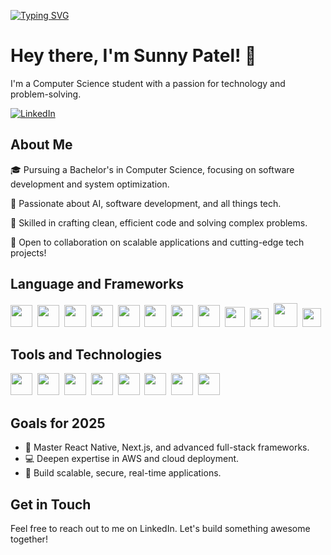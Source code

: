 [![Typing SVG](https://readme-typing-svg.herokuapp.com?font=Fira+Code&pause=1000&color=656BF7&random=false&width=435&lines=Ingenieur+Sunny;Bachelor's+in+Computer+Science;Full+Stack+Developer;Software+Engineer;DevOps+Enthusiast;Team+Leader)](https://git.io/typing-svg)

# Hey there, I'm Sunny Patel! 🤙

I'm a Computer Science student with a passion for technology and problem-solving.

[![LinkedIn](https://img.shields.io/badge/LinkedIn-%230077B5.svg?&style=flat-square&logo=linkedin&logoColor=white)](https://www.linkedin.com/in/sunnypatel-dev/)&nbsp;

## About Me

🎓 Pursuing a Bachelor's in Computer Science, focusing on software development and system optimization.

🌱 Passionate about AI, software development, and all things tech.

🔧 Skilled in crafting clean, efficient code and solving complex problems.

🔗 Open to collaboration on scalable applications and cutting-edge tech projects!

## Language and Frameworks

<!-- [<img src="https://upload.wikimedia.org/wikipedia/en/3/30/Java_programming_language_logo.svg" height="35">](https://www.java.com/) -->
<!-- [<img src="https://upload.wikimedia.org/wikipedia/commons/4/4c/Typescript_logo_2020.svg" height="35">](https://www.typescriptlang.org/) -->

[<img src="https://upload.wikimedia.org/wikipedia/commons/1/19/C_Logo.png" height="35">](https://github.com/sunnypatel-dev)&nbsp;
[<img src="https://upload.wikimedia.org/wikipedia/commons/c/c3/Python-logo-notext.svg" height="35">](https://www.python.org/)&nbsp;
[<img src="https://upload.wikimedia.org/wikipedia/commons/9/99/Unofficial_JavaScript_logo_2.svg" height="35">](https://developer.mozilla.org/en-US/docs/Web/JavaScript)&nbsp;
[<img src="https://cdn.iconscout.com/icon/free/png-256/free-html-5-logo-icon-download-in-svg-png-gif-file-formats--programming-langugae-language-pack-logos-icons-1175208.png" height="35">](https://developer.mozilla.org/en-US/docs/Web/HTML)&nbsp;
[<img src="https://cdn.iconscout.com/icon/free/png-256/free-sass-logo-icon-download-in-svg-png-gif-file-formats--technology-social-media-company-brand-vol-6-pack-logos-icons-2945135.png" height="35">](https://developer.mozilla.org/en-US/docs/Web/CSS)&nbsp;
[<img src="https://upload.wikimedia.org/wikipedia/commons/a/a7/React-icon.svg" height="35">](https://reactjs.org/)&nbsp;
[<img src="https://img.icons8.com/fluent-systems-filled/200/FFFFFF/nextjs.png" height="35">](https://nextjs.org/)&nbsp;
[<img src="https://upload.wikimedia.org/wikipedia/commons/d/d9/Node.js_logo.svg" height="35">](https://nodejs.org/)&nbsp;
[<img src="https://upload.wikimedia.org/wikipedia/commons/2/27/PHP-logo.svg" height="32">](https://www.php.net/)&nbsp;
[<img src="https://cdn2.iconfinder.com/data/icons/social-icons-33/128/Wordpress-512.png" height="30">](https://wordpress.org/)&nbsp;
[<img src="https://cdn4.iconfinder.com/data/icons/logos-and-brands/512/194_Laravel_logo_logos-512.png" height="38">](https://laravel.com/)&nbsp;
[<img src="https://upload.wikimedia.org/wikipedia/commons/d/d5/Tailwind_CSS_Logo.svg" height="30">](https://tailwindcss.com/)&nbsp;

<!-- [<img src="https://encrypted-tbn0.gstatic.com/images?q=tbn:ANd9GcRQ7PGd9PQ0AVQGTzx4K0HKeYWSgLVpz9tEJA&s" height="35">](https://github.com/sunnypatel-dev) -->

<!-- [<img src="https://static.canva.com/web/images/8439b51bb7a19f6e65ce1064bc37c197.svg" height="35">](https://github.com/sunnypatel-dev) -->

<!-- ## GitHub Statistics

[<img src="https://github-readme-stats.vercel.app/api/top-langs?username=sunnypatel-dev&show_icons=true&locale=en&layout=compact" alt="sunnypatel-dev" />](https://github.com/sunnypatel-dev)
&nbsp;
[<img src="https://github-readme-stats.vercel.app/api?username=sunnypatel-dev&show_icons=true&locale=en" alt="sunnypatel-dev" />](https://github.com/sunnypatel-dev) -->

## Tools and Technologies

[<img src="https://cdn.worldvectorlogo.com/logos/mysql-logo-pure.svg" height="35">](https://www.mysql.com/)&nbsp;
[<img src="https://cdn.iconscout.com/icon/free/png-256/free-mongodb-logo-icon-download-in-svg-png-gif-file-formats--technology-social-media-company-brand-vol-5-pack-logos-icons-3030245.png" height="35">](https://www.mongodb.com/)&nbsp;
[<img src="https://i0.wp.com/amach.com/wp-content/uploads/2023/10/aww-logo-blue-background.png?resize=1024%2C1024&ssl=1" height="35">](https://github.com/sunnypatel-dev)&nbsp;
[<img src="https://upload.wikimedia.org/wikipedia/commons/4/46/Touchicon-180.png" height="35">](https://github.com/sunnypatel-dev)&nbsp;
[<img src="https://pbs.twimg.com/profile_images/1721635100763275264/XTLwijo3_400x400.jpg" height="35">](https://github.com/sunnypatel-dev)&nbsp;
[<img src="https://socket.io/images/logo-dark.svg" height="35">](https://github.com/sunnypatel-dev)&nbsp;
[<img src="https://voyager.postman.com/logo/postman-logo-icon-orange.svg" height="35">](https://github.com/sunnypatel-dev)&nbsp;
[<img src="https://1000logos.net/wp-content/uploads/2020/03/Canva-icon.png" height="35">](https://github.com/sunnypatel-dev)&nbsp;

## Goals for 2025

- 🌟 Master React Native, Next.js, and advanced full-stack frameworks.
- 💻 Deepen expertise in AWS and cloud deployment.
- 🎯 Build scalable, secure, real-time applications.

## Get in Touch

Feel free to reach out to me on LinkedIn. Let's build something awesome together!
